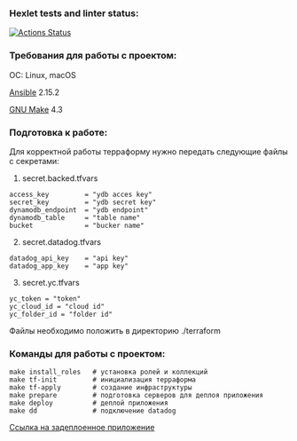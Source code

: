 ### Hexlet tests and linter status:
[![Actions Status](https://github.com/mercuriaal/devops-for-programmers-project-77/workflows/hexlet-check/badge.svg)](https://github.com/mercuriaal/devops-for-programmers-project-77/actions)

### Требования для работы с проектом:

ОС: Linux, macOS

[Ansible](https://docs.ansible.com/ansible/latest/installation_guide/intro_installation.html) 2.15.2

[GNU Make](https://www.gnu.org/software/make/#download) 4.3

### Подготовка к работе:
Для корректной работы терраформу нужно передать следующие файлы с секретами:
1. secret.backed.tfvars

```commandline
access_key         = "ydb acces key"
secret_key         = "ydb secret key"
dynamodb_endpoint  = "ydb endpoint"
dynamodb_table     = "table name"
bucket             = "bucker name"
```
2. secret.datadog.tfvars
```commandline
datadog_api_key    = "api key"
datadog_app_key    = "app key"
```
3. secret.yc.tfvars
```commandline
yc_token = "token"
yc_cloud_id = "cloud id"
yc_folder_id = "folder id"
```
Файлы необходимо положить в директорию ./terraform

### Команды для работы с проектом:

```commandline
make install_roles   # установка ролей и коллекций
make tf-init         # инициализация терраформа
make tf-apply        # создание инфраструктуры
make prepare         # подготовка серверов для деплоя приложения
make deploy          # деплой приложения
make dd              # подключение datadog
```

[Ссылка на задеплоенное приложение](https://mercurial-learning-app.ru/)